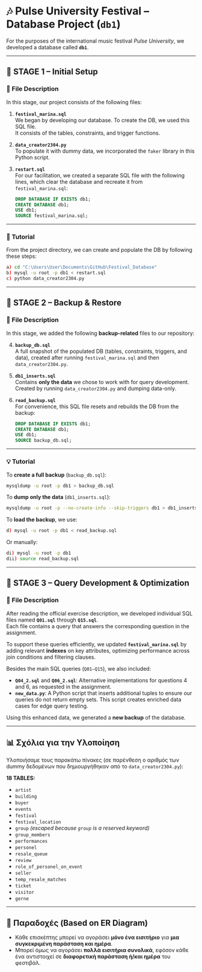 # 🎶 Pulse University Festival – Database Project (`db1`)

For the purposes of the international music festival *Pulse University*, we developed a database called **`db1`**.

---

## 🧱 STAGE 1 – Initial Setup

### 📄 File Description

In this stage, our project consists of the following files:

1. **`festival_marina.sql`**  
   We began by developing our database. To create the DB, we used this SQL file.  
   It consists of the tables, constraints, and trigger functions.

2. **`data_creator2304.py`**  
   To populate it with dummy data, we incorporated the `faker` library in this Python script.

3. **`restart.sql`**  
   For our facilitation, we created a separate SQL file with the following lines, which clear the database and recreate it from `festival_marina.sql`:

   ```sql
   DROP DATABASE IF EXISTS db1;
   CREATE DATABASE db1;
   USE db1;
   SOURCE festival_marina.sql;
   ```

---

### 🧪 Tutorial

From the project directory, we can create and populate the DB by following these steps:

```bash
a) cd "C:\Users\User\Documents\GitHub\Festival_Database"
b) mysql -u root -p db1 < restart.sql
c) python data_creator2304.py
```

---

## 💾 STAGE 2 – Backup & Restore

### 📄 File Description

In this stage, we added the following **backup-related** files to our repository:

4. **`backup_db.sql`**  
   A full snapshot of the populated DB (tables, constraints, triggers, and data), created after running `festival_marina.sql` and then `data_creator2304.py`.

5. **`db1_inserts.sql`**  
   Contains **only the data** we chose to work with for query development. Created by running `data_creator2304.py` and dumping data-only.

6. **`read_backup.sql`**  
   For convenience, this SQL file resets and rebuilds the DB from the backup:

   ```sql
   DROP DATABASE IF EXISTS db1;
   CREATE DATABASE db1;
   USE db1;
   SOURCE backup_db.sql;
   ```

---

### 💡 Tutorial

To **create a full backup** (`backup_db.sql`):

```bash
mysqldump -u root -p db1 > backup_db.sql
```

To **dump only the data** (`db1_inserts.sql`):

```bash
mysqldump -u root -p --no-create-info --skip-triggers db1 > db1_inserts.sql
```

To **load the backup**, we use:

```bash
d) mysql -u root -p db1 < read_backup.sql
```

Or manually:

```bash
di) mysql -u root -p db1
dii) source read_backup.sql
```

---

## 🧠 STAGE 3 – Query Development & Optimization

### 📄 File Description

After reading the official exercise description, we developed individual SQL files named **`Q01.sql`** through **`Q15.sql`**.  
Each file contains a query that answers the corresponding question in the assignment.

To support these queries efficiently, we updated **`festival_marina.sql`** by adding relevant **indexes** on key attributes, optimizing performance across join conditions and filtering clauses.

Besides the main SQL queries (`Q01–Q15`), we also included:

- **`Q04_2.sql`** and **`Q06_2.sql`**: Alternative implementations for questions 4 and 6, as requested in the assignment.
- **`new_data.py`**: A Python script that inserts additional tuples to ensure our queries do not return empty sets. This script creates enriched data cases for edge query testing.

Using this enhanced data, we generated a **new backup** of the database.

---

## 📊 Σχόλια για την Υλοποίηση

Υλοποιήσαμε τους παρακάτω πίνακες (σε παρένθεση ο αριθμός των dummy δεδομένων που δημιουργήθηκαν από το `data_creator2304.py`):

**18 TABLES:**

- `artist`  
- `building`  
- `buyer`   
- `events`  
- `festival`   
- `festival_location`   
- `group`  *(escaped because `group` is a reserved keyword)*  
- `group_members`  
- `performances`  
- `personel` 
- `resale_queue`   
- `review` 
- `role_of_personel_on_event`  
- `seller`  
- `temp_resale_matches`  
- `ticket`   
- `visitor`   
- `gerne` 

---

## 📌 Παραδοχές (Based on ER Diagram)

- Κάθε επισκέπτης μπορεί να αγοράσει **μόνο ένα εισιτήριο** για **μια συγκεκριμένη παράσταση και ημέρα**.
- Μπορεί όμως να αγοράσει **πολλά εισιτήρια συνολικά**, εφόσον κάθε ένα αντιστοιχεί σε **διαφορετική παράσταση ή/και ημέρα** του φεστιβάλ.
